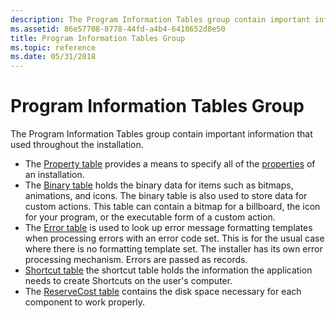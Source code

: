 ```yaml
---
description: The Program Information Tables group contain important information that used throughout the installation.
ms.assetid: 86e57708-8778-44fd-a4b4-6418652d8e50
title: Program Information Tables Group
ms.topic: reference
ms.date: 05/31/2018
---
```


# Program Information Tables Group

The Program Information Tables group contain important information that used throughout the installation.

-   The [Property table](property-table.md) provides a means to specify all of the [properties](properties.md) of an installation.
-   The [Binary table](binary-table.md) holds the binary data for items such as bitmaps, animations, and icons. The binary table is also used to store data for custom actions. This table can contain a bitmap for a billboard, the icon for your program, or the executable form of a custom action.
-   The [Error table](error-table.md) is used to look up error message formatting templates when processing errors with an error code set. This is for the usual case where there is no formatting template set. The installer has its own error processing mechanism. Errors are passed as records.
-   [Shortcut table](shortcut-table.md) the shortcut table holds the information the application needs to create Shortcuts on the user's computer.
-   The [ReserveCost table](reservecost-table.md) contains the disk space necessary for each component to work properly.

 

 



